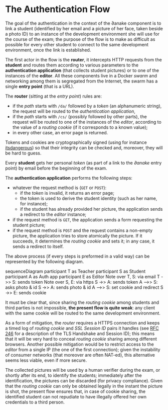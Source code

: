 # The Authentication Flow

The goal of the authentication in the context of the ∂anake component is to link
a student (identified by her email and a picture of her face, taken beside a
photo ID) to an instance of the development environment she will use for the
course of the exam; the purpose of the flow is to make as difficult as possible
for every other student to connect to the same development environment, once the
link is established.

The first actor in the flow is the **router**, it intercepts HTTP requests from
the **student** and routes them according to various parameters to the
**authentication application** (that collects student pictures) or to one of the
instances of the **editor**. All these components live in a Docker *swarm* and
networking among them is segregated from the Internet, the swarm has a single
**entry point** (that is a URL).

The **router** (sitting at the *entry point*) rules are:

* if the *path* starts with `/da/` followed by a *token* (an alphanumeric
  string), the request will be routed to the *authentication application*,
* if the *path* starts with `/cs/` (possibly followed by other parts), the
  request will be routed to one of the instances of the *editor*, according to
  the value of a *routing cookie* (if it corresponds to a known value);
* in every other case, an error page is returned.

Tokens and cookies are cryptographically signed (using for instance
[itsdangerous](https://itsdangerous.palletsprojects.com)) so that their
integrity can be checked and, moreover, they will be hard to guess.

Every **student** gets her personal *token* (as part of a link to the *∂anake*
entry point) by email before the beginning of the exam.

The **authentication application** performs the following steps:

* whatever the request method is (`GET` or `POST`):
    * if the *token* is invalid, it returns an error page;
    * the token is used to derive the student identity (such as her name, for
      instance);
    * if the student has already provided her picture, the application sends a
      redirect to the *editor* instance;
* if the request method is `GET`, the application sends a form requesting the
  student picture;
* if the request method is `POST` and the request contains a non-empty picture,
  the application tries to store atomically the picture. If it succeeds, it
  determines the *routing cookie* and sets it; in any case, it sends a redirect
  to itself.

The above process (if every steps is preformed in a valid way) can be
represented by the following diagram.

<div class="mermaid">
sequenceDiagram
  participant T as Teacher
  participant S as Student
  participant A as Auth app
  participant E as Editor
  Note over T, S: via email
  T ->> S: sends token
  Note over S, E: via https
  S ->> A: sends token
  A -->> S: asks photo & id
  S ->> A: sends photo & id
  A -->> S: set cookie and redirect
  S ->> E: sends cookie
</div>

It must be clear that, since sharing the *routing cookie* among students and
third parties is not impossible, **the present flow is quite weak**: any client
with the same cookie will be routed to the same development environment.

As a form of mitigation, the *router* requires a HTTPS connection and keeps a
timed log of *routing cookie* and *SSL Session ID* pairs it handles (see [RFC
246](https://tools.ietf.org/html/rfc5246) for a description of the TLS Handshake
and Session ID); this means that it will be very hard to conceal *routing
cookie* sharing among different browsers. Another possible mitigation would be
to restrict access to the *editor* from a single IP (the one of the first
connection); given the instability of consumer networks (that moreover are often
NAT-ed), this alternative seems less viable, even if more secure.

The collected pictures will be used by a human verifier during the exam, or
shortly after its end, to identify the students; immediately after the
identification, the pictures can be discarded (for privacy compliance). Given
that the *routing cookie* can only be obtained legally in the instant the
picture is shot, the present flow ensures that, in case of cookie sharing, the
identified student can not repudiate to have illegally offered her own
credentials to a third person.
